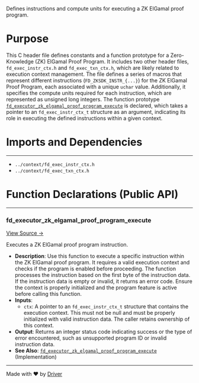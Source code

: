 <!--------------------------------------------------------------------------------->
<!-- IMPORTANT: This file is auto-generated by Driver (https://driver.ai). -------->
<!-- Manual edits may be overwritten on future commits. --------------------------->
<!--------------------------------------------------------------------------------->

Defines instructions and compute units for executing a ZK ElGamal proof program.

# Purpose
This C header file defines constants and a function prototype for a Zero-Knowledge (ZK) ElGamal Proof Program. It includes two other header files, `fd_exec_instr_ctx.h` and `fd_exec_txn_ctx.h`, which are likely related to execution context management. The file defines a series of macros that represent different instructions (`FD_ZKSDK_INSTR_{...}`) for the ZK ElGamal Proof Program, each associated with a unique `uchar` value. Additionally, it specifies the compute units required for each instruction, which are represented as unsigned long integers. The function prototype [`fd_executor_zk_elgamal_proof_program_execute`](<#fd_executor_zk_elgamal_proof_program_execute>) is declared, which takes a pointer to an `fd_exec_instr_ctx_t` structure as an argument, indicating its role in executing the defined instructions within a given context.
# Imports and Dependencies

---
- `../context/fd_exec_instr_ctx.h`
- `../context/fd_exec_txn_ctx.h`


# Function Declarations (Public API)

---
### fd\_executor\_zk\_elgamal\_proof\_program\_execute<!-- {{#callable_declaration:fd_executor_zk_elgamal_proof_program_execute}} -->
[View Source →](<../../../../../../src/flamenco/runtime/program/fd_zk_elgamal_proof_program.h#L45>)

Executes a ZK ElGamal proof program instruction.
- **Description**: Use this function to execute a specific instruction within the ZK ElGamal proof program. It requires a valid execution context and checks if the program is enabled before proceeding. The function processes the instruction based on the first byte of the instruction data. If the instruction data is empty or invalid, it returns an error code. Ensure the context is properly initialized and the program feature is active before calling this function.
- **Inputs**:
    - `ctx`: A pointer to an `fd_exec_instr_ctx_t` structure that contains the execution context. This must not be null and must be properly initialized with valid instruction data. The caller retains ownership of this context.
- **Output**: Returns an integer status code indicating success or the type of error encountered, such as unsupported program ID or invalid instruction data.
- **See Also**: [`fd_executor_zk_elgamal_proof_program_execute`](<fd_zk_elgamal_proof_program.c.md#fd_executor_zk_elgamal_proof_program_execute>)  (Implementation)



---
Made with ❤️ by [Driver](https://www.driver.ai/)